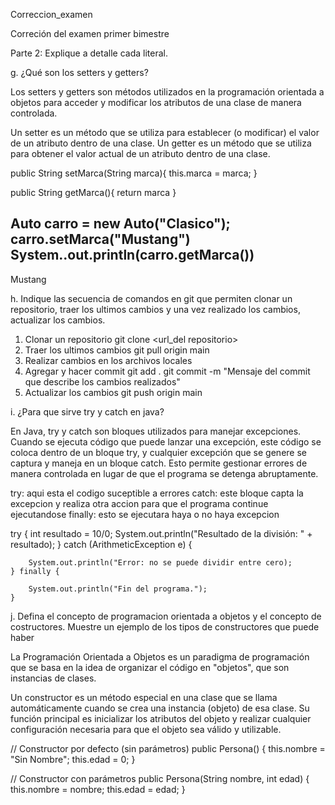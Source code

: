 Correccion_examen

Correción del examen primer bimestre

Parte 2: Explique a detalle cada literal.

g. ¿Qué son los setters y getters?

Los setters y getters son métodos utilizados en la programación orientada a 
objetos para acceder y modificar los atributos de una clase de manera controlada. 

Un setter es un método que se utiliza para establecer (o modificar) 
    el valor de un atributo dentro de una clase.
Un getter es un método que se utiliza para obtener el valor actual 
    de un atributo dentro de una clase.

public String setMarca(String marca){
    this.marca = marca;
}

public String getMarca(){
    return marca
}

Auto carro = new Auto("Clasico");
carro.setMarca("Mustang")
System..out.println(carro.getMarca())
-----------------------------------------------------------------

Mustang

h. Indique las secuencia de comandos en git que permiten clonar un repositorio, traer los ultimos cambios y una vez realizado los cambios, actualizar los cambios.

1. Clonar un repositorio
    git clone <url_del repositorio>
2. Traer los ultimos cambios
    git pull origin main
3. Realizar cambios en los archivos locales
4. Agregar y hacer commit
    git add .
    git commit -m "Mensaje del commit que describe los cambios realizados"
5. Actualizar los cambios
    git push origin main

i. ¿Para que sirve try y catch en java?

En Java, try y catch son bloques utilizados para manejar excepciones. 
Cuando se ejecuta código que puede lanzar una excepción, este código se coloca 
dentro de un bloque try, y cualquier excepción que se genere se captura y maneja 
en un bloque catch. Esto permite gestionar errores de manera controlada en lugar de que 
el programa se detenga abruptamente.

try: aqui esta el codigo suceptible a errores
catch: este bloque capta la excepcion y realiza otra accion para que el programa continue ejecutandose
finally: esto se ejecutara haya o no haya excepcion

try { 
        int resultado = 10/0;
        System.out.println("Resultado de la división: " + resultado);
    } catch (ArithmeticException e) {
        
        System.out.println("Error: no se puede dividir entre cero);
    } finally {
        
        System.out.println("Fin del programa.");
    }

j. Defina el concepto de programacion orientada a objetos y el concepto de costructores. Muestre un ejemplo de los tipos de constructores que puede haber

La Programación Orientada a Objetos es un paradigma de programación que se basa 
en la idea de organizar el código en "objetos", que son instancias de clases.

Un constructor es un método especial en una clase que se llama automáticamente 
cuando se crea una instancia (objeto) de esa clase. Su función principal 
es inicializar los atributos del objeto y realizar cualquier configuración 
necesaria para que el objeto sea válido y utilizable.

// Constructor por defecto (sin parámetros)
public Persona() {
    this.nombre = "Sin Nombre";
    this.edad = 0;
}

// Constructor con parámetros
public Persona(String nombre, int edad) {
    this.nombre = nombre;
    this.edad = edad;
}


